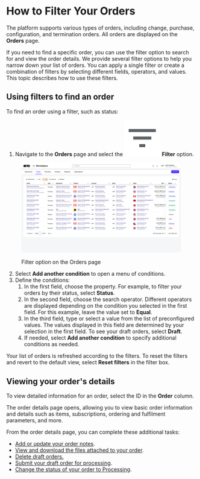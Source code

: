 # How to Filter Your Orders

The platform supports various types of orders, including change, purchase, configuration, and termination orders. All orders are displayed on the **Orders** page.&#x20;

If you need to find a specific order, you can use the filter option to search for and view the order details. We provide several filter options to help you narrow down your list of orders. You can apply a single filter or create a combination of filters by selecting different fields, operators, and values. This topic describes how to use these filters.

## Using filters to find an order <a href="#using-filters-to-find-an-order" id="using-filters-to-find-an-order"></a>

To find an order using a filter, such as status:

1. Navigate to the **Orders** page and select the <img src="../../../.gitbook/assets/icon_filter.png" alt="" data-size="line"> **Filter** option.

<div data-with-frame="true"><figure><img src="../../../.gitbook/assets/orders.png" alt=""><figcaption><p>Filter option on the Orders page</p></figcaption></figure></div>

2. Select **Add another condition** to open a menu of conditions.&#x20;
3. Define the conditions:
   1. In the first field, choose the property. For example, to filter your orders by their status, select **Status**.
   2. In the second field, choose the search operator. Different operators are displayed depending on the condition you selected in the first field. For this example, leave the value set to **Equal**.
   3. In the third field, type or select a value from the list of preconfigured values. The values displayed in this field are determined by your selection in the first field. To see your draft orders, select **Draft**.
   4. If needed, select **Add another condition** to specify additional conditions as needed.

Your list of orders is refreshed according to the filters. To reset the filters and revert to the default view, select **Reset filters** in the filter box.&#x20;

## Viewing your order's details

To view detailed information for an order, select the ID in the **Order** column.&#x20;

The order details page opens, allowing you to view basic order information and details such as items, subscriptions, ordering and fulfilment parameters, and more.

From the order details page, you can complete these additional tasks:

* [Add or update your order notes](../../../modules-and-features/marketplace/orders/manage-order-notes.md).
* [View and download the files attached to your order](../../../modules-and-features/marketplace/agreements/view-and-download-attachments.md).
* [Delete draft orders.](../../../modules-and-features/marketplace/orders/delete-draft-orders.md)
* [Submit your draft order for processing](../../../modules-and-features/marketplace/orders/submit-draft-orders.md).
* [Change the status of your order to Processing](../../../modules-and-features/marketplace/orders/set-an-order-to-processing.md).

